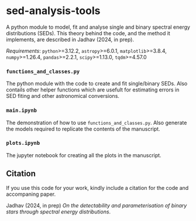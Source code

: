 # sed-analysis-tools
A python module to model, fit and analyse single and binary spectral energy distributions (SEDs). This theory behind the code, and the method it implements, are described in Jadhav (2024, in prep).

*Requirements*: `python`>=3.12.2, `astropy`>=6.0.1, `matplotlib`>=3.8.4, `numpy`>=1.26.4, `pandas`>=2.2.1, `scipy`>=1.13.0, `tqdm`>=4.57.0

### `functions_and_classes.py`
The python module with the code to create and fit single/binary SEDs. Also contails other helper functions which are usefult for estimating errors in SED fiting and other astronomical conversions.

### `main.ipynb`
The demonstration of how to use `functions_and_classes.py`. Also generate the models required to replicate the contents of the manuscript.

### `plots.ipynb`
The jupyter notebook for creating all the plots in the manuscript.

## Citation
If you use this code for your work, kindly include a citation for the code and accompaning paper.

Jadhav (2024, in prep) _On the detectability and parameterisation of binary stars through spectral energy distributions_.
